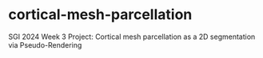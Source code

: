 # cortical-mesh-parcellation
SGI 2024 Week 3 Project: Cortical mesh parcellation as a 2D segmentation via Pseudo-Rendering
